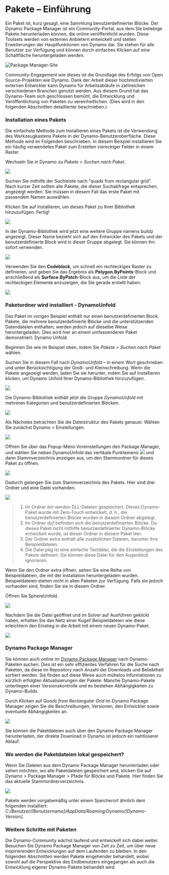 # Pakete – Einführung 

Ein Paket ist, kurz gesagt, eine Sammlung benutzerdefinierter Blöcke. Der Dynamo Package Manager ist ein Community-Portal, aus dem Sie beliebige Pakete herunterladen können, die online veröffentlicht wurden. Diese Toolsets werden von externen Anbietern entwickelt und stellen Erweiterungen der Hauptfunktionen von Dynamo dar. Sie stehen für alle Benutzer zur Verfügung und können durch einfaches Klicken auf eine Schaltfläche heruntergeladen werden.

![Package Manager-Site](../images/6-2/1/dpm.jpg)

Community-Engagement wie dieses ist die Grundlage des Erfolgs von Open Source-Projekten wie Dynamo. Dank der Arbeit dieser hochmotivierten externen Entwickler kann Dynamo für Arbeitsabläufe in zahlreichen verschiedenen Branchen genutzt werden. Aus diesem Grund hat das Dynamo-Team sich geschlossen bemüht, die Entwicklung und Veröffentlichung von Paketen zu vereinheitlichen. (Dies wird in den folgenden Abschnitten detaillierter beschrieben.)

### Installation eines Pakets

Die einfachste Methode zum Installieren eines Pakets ist die Verwendung des Werkzeugkastens Pakete in der Dynamo-Benutzeroberfläche. Diese Methode wird im Folgenden beschrieben. In diesem Beispiel installieren Sie ein häufig verwendetes Paket zum Erstellen viereckiger Felder in einem Raster.

Wechseln Sie in Dynamo zu _Pakete > Suchen nach Paket_.

![](../images/6-2/1/packageintroduction-installingapackage01.jpg)

Suchen Sie mithilfe der Suchleiste nach "quads from rectangular grid". Nach kurzer Zeit sollten alle Pakete, die dieser Suchabfrage entsprechen, angezeigt werden. Sie müssen in diesem Fall das erste Paket mit passendem Namen auswählen.

Klicken Sie auf Installieren, um dieses Paket zu Ihrer Bibliothek hinzuzufügen. Fertig!

![](../images/6-2/1/packageintroduction-installingapackage02.jpg)

In der Dynamo-Bibliothek wird jetzt eine weitere Gruppe namens buildz angezeigt. Dieser Name bezieht sich auf den Entwickler des Pakets und der benutzerdefinierte Block wird in dieser Gruppe abgelegt. Sie können ihn sofort verwenden.

![](../images/6-2/1/packageintroduction-installingapackage03.jpg)

Verwenden Sie den **Codeblock**, um schnell ein rechteckiges Raster zu definieren, und geben Sie das Ergebnis als **Polygon.ByPoints**-Block und anschließend als **Surface.ByPatch**-Block aus, um die Liste der rechteckigen Elemente anzuzeigen, die Sie gerade erstellt haben.

![](../images/6-2/1/packageintroduction-installingapackage04.jpg)

### Paketordner wird installiert - DynamoUnfold

Das Paket im vorigen Beispiel enthält nur einen benutzerdefinierten Block. Pakete, die mehrere benutzerdefinierte Blöcke und die unterstützenden Datendateien enthalten, werden jedoch auf dieselbe Weise heruntergeladen. Dies wird hier an einem umfassenderen Paket demonstriert: Dynamo Unfold.

Beginnen Sie wie im Beispiel oben, indem Sie _Pakete > Suchen nach Paket_ wählen.

Suchen Sie in diesem Fall nach _DynamoUnfold_ – in einem Wort geschrieben und unter Berücksichtigung der Groß- und Kleinschreibung. Wenn die Pakete angezeigt werden, laden Sie sie herunter, indem Sie auf Installieren klicken, um Dynamo Unfold Ihrer Dynamo-Bibliothek hinzuzufügen.

![](../images/6-2/1/packageintroduction-installingpackagefolder01.jpg)

Die Dynamo-Bibliothek enthält jetzt die Gruppe _DynamoUnfold_ mit mehreren Kategorien und benutzerdefinierten Blöcken.

![](../images/6-2/1/packageintroduction-installingpackagefolder02.jpg)

Als Nächstes betrachten Sie die Dateistruktur des Pakets genauer. Wählen Sie zunächst Dynamo > Einstellungen.

![](../images/6-2/1/packageintroduction-installingpackagefolder03.jpg)

Öffnen Sie über das Popup-Menü Voreinstellungen den Package Manager, und wählen Sie neben DynamoUnfold das vertikale Punktemenü ![](../images/6-2/1/packageintroduction-verticaldotsmenu.jpg) und dann Stammverzeichnis anzeigen aus, um den Stammordner für dieses Paket zu öffnen.

![](../images/6-2/1/packageintroduction-installingpackagefolder04.jpg)

Dadurch gelangen Sie zum Stammverzeichnis des Pakets. Hier sind drei Ordner und eine Datei vorhanden.

![](../images/6-2/1/packageintroduction-installingpackagefolder05.jpg)

> 1. Im Ordner _bin_ werden DLL-Dateien gespeichert. Dieses Dynamo-Paket wurde mit Zero-Touch entwickelt, d. h., die benutzerdefinierten Blöcke wurden in diesem Ordner abgelegt.
> 2. Im Ordner _dyf_ befinden sich die benutzerdefinierten Blöcke. Da dieses Paket nicht mithilfe benutzerdefinierter Dynamo-Blöcke entwickelt wurde, ist dieser Ordner in diesem Paket leer.
> 3. Der Ordner extra enthält alle zusätzlichen Dateien, darunter Ihre Beispieldateien.
> 4. Die Datei pkg ist eine einfache Textdatei, die die Einstellungen des Pakets definiert. Sie können diese Datei für den Augenblick ignorieren.

Wenn Sie den Ordner extra öffnen, sehen Sie eine Reihe von Beispieldateien, die mit der Installation heruntergeladen wurden. Beispieldateien stehen nicht in allen Paketen zur Verfügung. Falls sie jedoch vorhanden sind, finden Sie sie in diesem Ordner.

Öffnen Sie SphereUnfold.

![](../images/6-2/1/rd2.jpg)

Nachdem Sie die Datei geöffnet und im Solver auf Ausführen geklickt haben, erhalten Sie das Netz einer Kugel! Beispieldateien wie diese erleichtern den Einstieg in die Arbeit mit einem neuen Dynamo-Paket.

![](<../images/6-2/5/packageintroduction-installingpackagefolder07 (1).jpg>)

### Dynamo Package Manager

Sie können auch online im [Dynamo Package Manager](http://dynamopackages.com) nach Dynamo-Paketen suchen. Dies ist ein sehr effizientes Verfahren für die Suche nach Paketen, da diese im Repository nach Anzahl der Downloads und Beliebtheit sortiert werden. Sie finden auf diese Weise auch mühelos Informationen zu kürzlich erfolgten Aktualisierungen der Pakete: Manche Dynamo-Pakete unterliegen einer Versionskontrolle und es bestehen Abhängigkeiten zu Dynamo-Builds.

Durch Klicken auf _Quads from Rectangular Grid_ im Dynamo Package Manager zeigen Sie die Beschreibungen, Versionen, den Entwickler sowie eventuelle Abhängigkeiten an.

![](../images/6-2/1/dpm2.jpg)

Sie können die Paketdateien auch über den Dynamo Package Manager herunterladen, der direkte Download in Dynamo ist jedoch ein nahtloserer Ablauf.

### Wo werden die Paketdateien lokal gespeichert?

Wenn Sie Dateien aus dem Dynamo Package Manager herunterladen oder sehen möchten, wo alle Paketdateien gespeichert sind, klicken Sie auf Dynamo > Package Manager > Pfade für Blöcke und Pakete. Hier finden Sie das aktuelle Stammordnerverzeichnis.

![](../images/6-2/1/packageintroduction-installingpackagefolder08.jpg)

Pakete werden vorgabemäßig unter einem Speicherort ähnlich dem folgenden installiert: _C:/Benutzer/[Benutzername]/AppData/Roaming/Dynamo/[Dynamo-Version]_.

### Weitere Schritte mit Paketen

Die Dynamo-Community wächst laufend und entwickelt sich dabei weiter. Besuchen Sie Dynamo Package Manager von Zeit zu Zeit, um über neue inspirierenden Entwicklungen auf dem Laufenden zu bleiben. In den folgenden Abschnitten werden Pakete eingehender behandelt, wobei sowohl auf die Perspektive des Endbenutzers eingegangen als auch die Entwicklung eigener Dynamo-Pakete behandelt wird.

